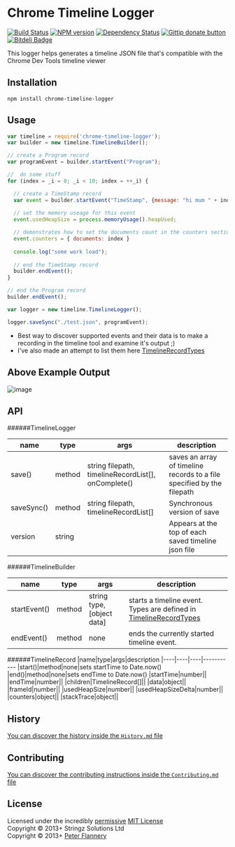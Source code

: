 # Chrome Timeline Logger

[![Build Status](https://secure.travis-ci.org/pflannery/chrome-timeline-logger.png?branch=master)](http://travis-ci.org/pflannery/chrome-timeline-logger "Check this project's build status on TravisCI")
[![NPM version](https://badge.fury.io/js/chrome-timeline-logger.png)](https://npmjs.org/package/chrome-timeline-logger "View this project on NPM")
[![Dependency Status](https://gemnasium.com/pflannery/chrome-timeline-logger.png)](https://gemnasium.com/pflannery/chrome-timeline-logger)
[![Gittip donate button](http://img.shields.io/gittip/pflannery.png)](https://www.gittip.com/pflannery/ "Donate weekly to this project using Gittip")
[![Bitdeli Badge](https://d2weczhvl823v0.cloudfront.net/pflannery/chrome-timeline-logger/trend.png)](https://bitdeli.com/free "Bitdeli Badge")

This logger helps generates a timeline JSON file that's compatible with the Chrome Dev Tools timeline viewer

## Installation

    npm install chrome-timeline-logger

## Usage

```javascript
var timeline = require('chrome-timeline-logger');
var builder = new timeline.TimelineBuilder();

// create a Program record
var programEvent = builder.startEvent("Program");

//	do some stuff
for (index = _i = 0; _i < 10; index = ++_i) {

  // create a TimeStamp record
  var event = builder.startEvent("TimeStamp", {message: "hi mum " + index + "!"});
  
  // set the memory useage for this event
  event.usedHeapSize = process.memoryUsage().heapUsed;

  // demonstrates how to set the documents count in the counters section
  event.counters = { documents: index }
  
  console.log("some work load");
  
  // end the TimeStamp record
  builder.endEvent();
}

// end the Program record
builder.endEvent();

var logger = new timeline.TimelineLogger();

logger.saveSync("./test.json", programEvent);

```


- Best way to discover supported events and their data is to make a recording in the timeline tool and examine it's output ;)
- I've also made an attempt to list them here [TimelineRecordTypes](./src/TimelineRecordTypes.coffee)


## Above Example Output

![image](https://f.cloud.github.com/assets/1727302/1598230/448f7d8e-5329-11e3-9c5d-aa83e9bc5c3b.png)


## API

######TimelineLogger

|name|type|args|description
|----|----|----|-----------
|save()|method|string filepath, timelineRecordList[], onComplete()|saves an array of timeline records to a file specified by the filepath
|saveSync()|method|string filepath, timelineRecordList[]|Synchronous version of save
|version|string||Appears at the top of each saved timeline json file
######TimelineBuilder

|name|type|args|description
|----|----|----|-----------
|startEvent()         |method|string type, [object data]|starts a timeline event. Types are defined in [TimelineRecordTypes](./src/TimelineRecordTypes.coffee)
|endEvent()           |method|none|ends the currently started timeline event.

<!--
|reset           |method|none|resets all events back to no events 
-->

######TimelineRecord
|name|type|args|description
|----|----|----|-----------
|start()|method|none|sets startTime to Date.now()
|end()|method|none|sets endTime to Date.now()
|startTime|number||
|endTime|number||
|children|TimelineRecord[]||
|data|object||
|frameId|number||
|usedHeapSize|number||
|usedHeapSizeDelta|number||
|counters|object||
|stackTrace|object||

## History
[You can discover the history inside the `History.md` file](https://github.com/pflannery/chrome-timeline-logger/blob/master/History.md#files)

## Contributing
[You can discover the contributing instructions inside the `Contributing.md` file](https://github.com/bevry/chrome-timeline-logger/blob/master/Contributing.md#files)

## License
Licensed under the incredibly [permissive](http://en.wikipedia.org/wiki/Permissive_free_software_licence) [MIT License](http://creativecommons.org/licenses/MIT/)
<br/>Copyright &copy; 2013+ Stringz Solutions Ltd
<br/>Copyright &copy; 2013+ [Peter Flannery](http://github.com/pflannery)
